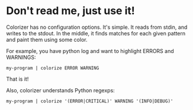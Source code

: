 Don't read me, just use it!
===========================

Colorizer has no configuration options. It's simple. It reads from stdin, 
and writes to the stdout. In the middle, it finds matches
for each given pattern and paint them using some color.

For example, you have python log and want to highlight ERRORS and WARNINGS:

    my-program | colorize ERROR WARNING

That is it!

Also, colorizer understands Python regexps:

    my-program | colorize '(ERROR|CRITICAL)' WARNING '(INFO|DEBUG)'
